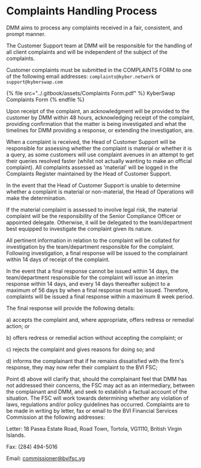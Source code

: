 # Complaints Handling Process

DMM aims to process any complaints received in a fair, consistent, and prompt manner.

The Customer Support team at DMM will be responsible for the handling of all client complaints and will be independent of the subject of the complaints.

Customer complaints must be submitted in the COMPLAINTS FORM to one of the following email addresses: `complaints@kyber.network` or `support@kyberswap.com`

{% file src="../.gitbook/assets/Complaints Form.pdf" %}
KyberSwap Complaints Form
{% endfile %}

Upon receipt of the complaint, an acknowledgment will be provided to the customer by DMM within 48 hours, acknowledging receipt of the complaint, providing confirmation that the matter is being investigated and what the timelines for DMM providing a response, or extending the investigation, are.

When a complaint is received, the Head of Customer Support will be responsible for assessing whether the complaint is material or whether it is a query, as some customers will use complaint avenues in an attempt to get their queries resolved faster (whilst not actually wanting to make an official complaint). All complaints assessed as 'material' will be logged in the Complaints Register maintained by the Head of Customer Support.

In the event that the Head of Customer Support is unable to determine whether a complaint is material or non-material, the Head of Operations will make the determination.

If the material complaint is assessed to involve legal risk, the material complaint will be the responsibility of the Senior Compliance Officer or appointed delegate. Otherwise, it will be delegated to the team/department best equipped to investigate the complaint given its nature.

All pertinent information in relation to the complaint will be collated for investigation by the team/department responsible for the complaint. Following investigation, a final response will be issued to the complainant within 14 days of receipt of the complaint.

In the event that a final response cannot be issued within 14 days, the team/department responsible for the complaint will issue an interim response within 14 days, and every 14 days thereafter subject to a maximum of 56 days by when a final response must be issued. Therefore, complaints will be issued a final response within a maximum 8 week period.

The final response will provide the following details:

a) accepts the complaint and, where appropriate, offers redress or remedial action; or

b) offers redress or remedial action without accepting the complaint; or

c) rejects the complaint and gives reasons for doing so; and

d) informs the complainant that if he remains dissatisfied with the firm's response, they may now refer their complaint to the BVI FSC;

Point d) above will clarify that, should the complainant feel that DMM has not addressed their concerns, the FSC may act as an intermediary, between the complainant and DMM, and seek to establish a factual account of the situation. The FSC will work towards determining whether any violation of laws, regulations and/or policy guidelines has occurred. Complaints are to be made in writing by letter, fax or email to the BVI Financial Services Commission at the following addresses:

Letter: 18 Pasea Estate Road, Road Town, Tortola, VG1110, British Virgin Islands.

Fax: (284) 494-5016

Email: commissioner@bvifsc.vg
